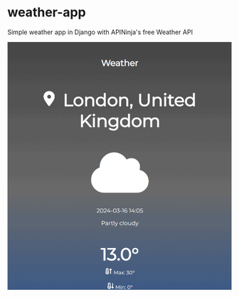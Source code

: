# weather-app
Simple weather app in Django with APINinja's free Weather API

![](https://github.com/paull28/weather-app/blob/main/example.gif)
